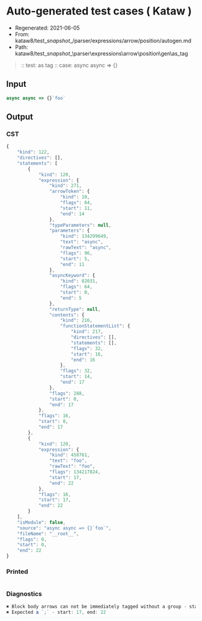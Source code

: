 # Auto-generated test cases ( Kataw )
- Regenerated: 2021-06-05
- From: kataw8/test\__snapshot__/parser/expressions/arrow/position/autogen.md
- Path: kataw8/test\__snapshot__\parser\expressions\arrow\position\gen\as_tag
> :: test: as tag
> :: case: async async => {}
## Input

`````js
async async => {}`foo`
`````
## Output

### CST

```javascript
{
    "kind": 122,
    "directives": [],
    "statements": [
        {
            "kind": 120,
            "expression": {
                "kind": 271,
                "arrowToken": {
                    "kind": 10,
                    "flags": 64,
                    "start": 11,
                    "end": 14
                },
                "typeParameters": null,
                "parameters": {
                    "kind": 134299649,
                    "text": "async",
                    "rawText": "async",
                    "flags": 96,
                    "start": 5,
                    "end": 11
                },
                "asyncKeyword": {
                    "kind": 82031,
                    "flags": 64,
                    "start": 0,
                    "end": 5
                },
                "returnType": null,
                "contents": {
                    "kind": 216,
                    "functionStatementList": {
                        "kind": 217,
                        "directives": [],
                        "statements": [],
                        "flags": 32,
                        "start": 16,
                        "end": 16
                    },
                    "flags": 32,
                    "start": 14,
                    "end": 17
                },
                "flags": 288,
                "start": 0,
                "end": 17
            },
            "flags": 16,
            "start": 0,
            "end": 17
        },
        {
            "kind": 120,
            "expression": {
                "kind": 458761,
                "text": "foo",
                "rawText": "foo",
                "flags": 134217824,
                "start": 17,
                "end": 22
            },
            "flags": 16,
            "start": 17,
            "end": 22
        }
    ],
    "isModule": false,
    "source": "async async => {}`foo`",
    "fileName": "__root__",
    "flags": 0,
    "start": 0,
    "end": 22
}
```

### Printed

```javascript

```

### Diagnostics

```javascript
✖ Block body arrows can not be immediately tagged without a group - start: 17, end: 22
✖ Expected a `;` - start: 17, end: 22

```

